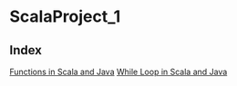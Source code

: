 # ScalaProject_1

## Index

[Functions in Scala and Java](https://github.com/arun786/ScalaProject_1/blob/master/Documentation/Function.md)
[While Loop in Scala and Java](https://github.com/arun786/ScalaProject_1/blob/master/Documentation/Loop.md)